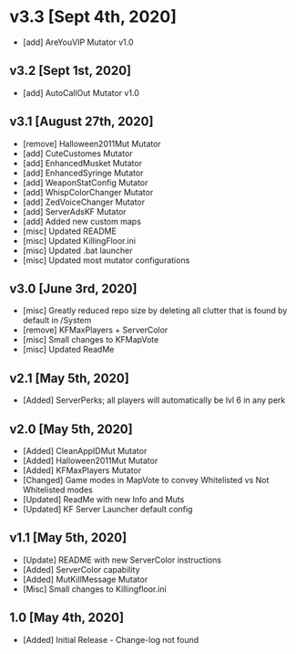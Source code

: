 # v3.3 [Sept 4th, 2020]

- [add] AreYouVIP Mutator v1.0

## v3.2 [Sept 1st, 2020]

- [add] AutoCallOut Mutator v1.0

## v3.1 [August 27th, 2020]

- [remove] Halloween2011Mut Mutator
- [add] CuteCustomes Mutator
- [add] EnhancedMusket Mutator
- [add] EnhancedSyringe Mutator
- [add] WeaponStatConfig Mutator
- [add] WhispColorChanger Mutator
- [add] ZedVoiceChanger Mutator
- [add] ServerAdsKF Mutator
- [add] Added new custom maps
- [misc] Updated README
- [misc] Updated KillingFloor.ini
- [misc] Updated .bat launcher
- [misc] Updated most mutator configurations

## v3.0 [June 3rd, 2020]

- [misc] Greatly reduced repo size by deleting all clutter that is found by default in /System
- [remove] KFMaxPlayers + ServerColor
- [misc] Small changes to KFMapVote
- [misc] Updated ReadMe

## v2.1 [May 5th, 2020]

- [Added] ServerPerks; all players will automatically be lvl 6 in any perk

## v2.0 [May 5th, 2020]

- [Added] CleanAppIDMut Mutator
- [Added] Halloween2011Mut Mutator
- [Added] KFMaxPlayers Mutator
- [Changed] Game modes in MapVote to convey Whitelisted vs Not Whitelisted modes
- [Updated] ReadMe with new Info and Muts
- [Updated] KF Server Launcher default config

## v1.1 [May 5th, 2020]

- [Update] README with new ServerColor instructions
- [Added] ServerColor capability
- [Added] MutKillMessage Mutator
- [Misc] Small changes to Killingfloor.ini

## 1.0 [May 4th, 2020]

- [Added] Initial Release - Change-log not found
